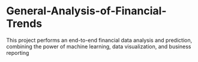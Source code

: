 # General-Analysis-of-Financial-Trends
This project performs an end-to-end financial data analysis and prediction, combining the power of machine learning, data visualization, and business reporting 
